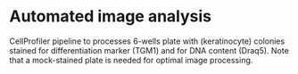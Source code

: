 # Automated image analysis 

CellProfiler pipeline to processes 6-wells plate with (keratinocyte) colonies stained for differentiation marker (TGM1) and for DNA content (Draq5). Note that a mock-stained plate is needed for optimal image processing.